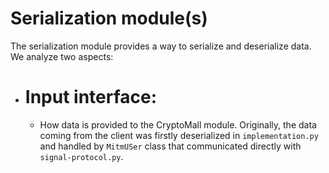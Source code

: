 # Serialization module(s)

The serialization module provides a way to serialize and deserialize data. We analyze two aspects:
- # Input interface: 
    - How data is provided to the CryptoMall module. Originally, the data coming from the client was firstly deserialized in ```implementation.py``` and handled by ```MitmUSer``` class that communicated directly with ```signal-protocol.py```. 

